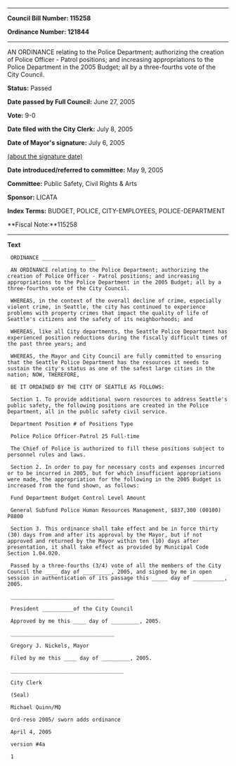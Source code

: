 

********

**Council Bill Number: 115258**
   
**Ordinance Number: 121844**
********

 AN ORDINANCE relating to the Police Department; authorizing the creation of Police Officer - Patrol positions; and increasing appropriations to the Police Department in the 2005 Budget; all by a three-fourths vote of the City Council.

**Status:** Passed
   
**Date passed by Full Council:** June 27, 2005
   
**Vote:** 9-0
   
**Date filed with the City Clerk:** July 8, 2005
   
**Date of Mayor's signature:** July 6, 2005
   
[(about the signature date)](/~public/approvaldate.htm)
   
   
   
**Date introduced/referred to committee:** May 9, 2005
   
**Committee:** Public Safety, Civil Rights & Arts
   
**Sponsor:** LICATA
   
   
**Index Terms:** BUDGET, POLICE, CITY-EMPLOYEES, POLICE-DEPARTMENT

**Fiscal Note:**115258

********

**Text**
   
```
 ORDINANCE _________________

 AN ORDINANCE relating to the Police Department; authorizing the creation of Police Officer - Patrol positions; and increasing appropriations to the Police Department in the 2005 Budget; all by a three-fourths vote of the City Council.

 WHEREAS, in the context of the overall decline of crime, especially violent crime, in Seattle, the city has continued to experience problems with property crimes that impact the quality of life of Seattle's citizens and the safety of its neighborhoods; and

 WHEREAS, like all City departments, the Seattle Police Department has experienced position reductions during the fiscally difficult times of the past three years; and

 WHEREAS, the Mayor and City Council are fully committed to ensuring that the Seattle Police Department has the resources it needs to sustain the city's status as one of the safest large cities in the nation; NOW, THEREFORE,

 BE IT ORDAINED BY THE CITY OF SEATTLE AS FOLLOWS:

 Section 1. To provide additional sworn resources to address Seattle's public safety, the following positions are created in the Police Department, all in the public safety civil service.

 Department Position # of Positions Type

 Police Police Officer-Patrol 25 Full-time

 The Chief of Police is authorized to fill these positions subject to personnel rules and laws.

 Section 2. In order to pay for necessary costs and expenses incurred or to be incurred in 2005, but for which insufficient appropriations were made, the appropriation for the following in the 2005 Budget is increased from the fund shown, as follows:

 Fund Department Budget Control Level Amount

 General Subfund Police Human Resources Management, $837,300 (00100) P8800

 Section 3. This ordinance shall take effect and be in force thirty (30) days from and after its approval by the Mayor, but if not approved and returned by the Mayor within ten (10) days after presentation, it shall take effect as provided by Municipal Code Section 1.04.020.

 Passed by a three-fourths (3/4) vote of all the members of the City Council the ____ day of _________, 2005, and signed by me in open session in authentication of its passage this _____ day of __________, 2005.

 _________________________________

 President __________of the City Council

 Approved by me this ____ day of _________, 2005.

 _________________________________

 Gregory J. Nickels, Mayor

 Filed by me this ____ day of _________, 2005.

 ____________________________________

 City Clerk

 (Seal)

 Michael Quinn/MQ

 Ord-reso 2005/ sworn adds ordinance

 April 4, 2005

 version #4a

 1

```
